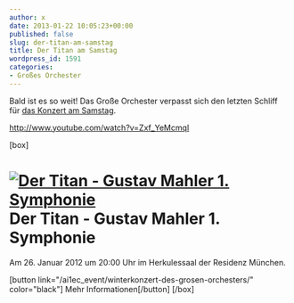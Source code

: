 ```yaml
---
author: x
date: 2013-01-22 10:05:23+00:00
published: false
slug: der-titan-am-samstag
title: Der Titan am Samstag
wordpress_id: 1591
categories:
- Großes Orchester
---
```


Bald ist es so weit! Das Große Orchester verpasst sich den letzten Schliff für [das Konzert am Samstag](/ai1ec_event/winterkonzert-des-grosen-orchesters/).

http://www.youtube.com/watch?v=Zxf_YeMcmqI

[box]

# [![Der Titan - Gustav Mahler 1. Symphonie](/wp-content/uploads/2012/10/Der-Titan.png)](/ai1ec_event/winterkonzert-des-grosen-orchesters/)Der Titan - Gustav Mahler 1. Symphonie

Am 26. Januar 2012 um 20:00 Uhr im Herkulessaal der Residenz München.

[button link="/ai1ec_event/winterkonzert-des-grosen-orchesters/" color="black"] Mehr Informationen[/button]
[/box]
